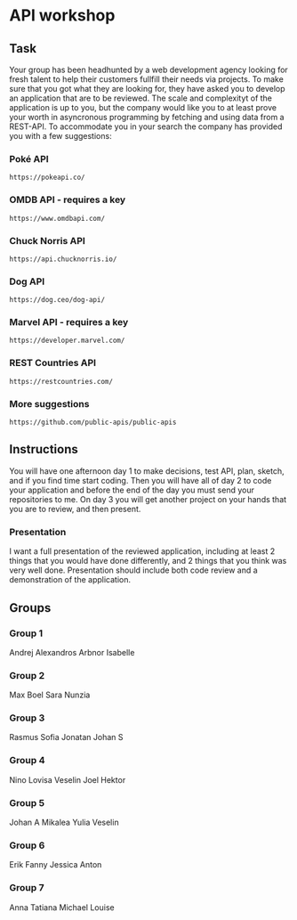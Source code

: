 # API workshop

## Task
Your group has been headhunted by a web development agency looking for fresh talent to help their customers fullfill their needs via projects. To make sure that you got what they are looking for, they have asked you to develop an application that are to be reviewed. The scale and complexityt of the application is up to you, but the company would like you to at least prove your worth in asyncronous programming by fetching and using data from a REST-API.
To accommodate you in your search the company has provided you with a few suggestions:

### Poké API

```
https://pokeapi.co/
```

### OMDB API - requires a key

```
https://www.omdbapi.com/
```

### Chuck Norris API

```
https://api.chucknorris.io/
```

### Dog API

```
https://dog.ceo/dog-api/
```

### Marvel API - requires a key

```
https://developer.marvel.com/
```

### REST Countries API

```
https://restcountries.com/
```

### More suggestions

```
https://github.com/public-apis/public-apis
```

## Instructions
You will have one afternoon day 1 to make decisions, test API, plan, sketch, and if you find time start coding.
Then you will have all of day 2 to code your application and before the end of the day you must send your repositories to me.
On day 3 you will get another project on your hands that you are to review, and then present.

### Presentation
I want a full presentation of the reviewed application, including at least 2 things that you would have done differently, and 2 things that you think was very well done. Presentation should include both code review and a demonstration of the application.

## Groups
### Group 1
Andrej
Alexandros
Arbnor
Isabelle

### Group 2
Max
Boel
Sara
Nunzia

### Group 3
Rasmus
Sofia
Jonatan
Johan S

### Group 4
Nino
Lovisa
Veselin
Joel
Hektor

### Group 5
Johan A
Mikalea
Yulia
Veselin

### Group 6
Erik
Fanny
Jessica
Anton

### Group 7
Anna
Tatiana
Michael
Louise
